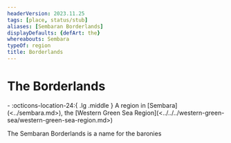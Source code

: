 ```yaml
---
headerVersion: 2023.11.25
tags: [place, status/stub]
aliases: [Sembaran Borderlands]
displayDefaults: {defArt: the}
whereabouts: Sembara
typeOf: region
title: Borderlands
---
```


# The Borderlands
<div class="grid cards ext-narrow-margin ext-one-column" markdown>
-    :octicons-location-24:{ .lg .middle } A region in [Sembara](<../sembara.md>), the [Western Green Sea Region](<../../../western-green-sea/western-green-sea-region.md>)  
</div>


The Sembaran Borderlands is a name for the baronies 